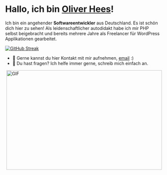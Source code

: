 # Hallo, ich bin [Oliver Hees](https://oliverhees.com/)!

Ich bin ein angehender **Softwareentwickler** aus Deutschland. Es ist schön dich hier zu sehen!
Als leidenschaftlicher autodidakt habe ich mir PHP selbst beigebracht und bereits mehrere Jahre als
Freelancer für WordPress Applikationen gearbeitet.

[![GitHub Streak](https://streak-stats.demolab.com?user=oliverhees&locale=de&date_format=j%20M%5B%20Y%5D&exclude_days=Sun%2CSat)](https://git.io/streak-stats)

- 💼 Gerne kannst du hier Kontakt mit mir aufnehmen, [email](mailto:oliverhees@gmail.com) :)
- 💬 Du hast fragen? Ich helfe immer gerne, schreib mich einfach an.

<img align="right" alt="GIF" src="https://github.com/oliverhees/oliverhees.github.io/blob/main/code.gif?raw=true" width="500" height="320" />
